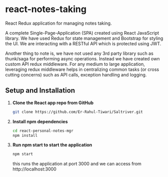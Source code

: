 # react-notes-taking

React Redux application for managing notes taking.

A complete Single-Page-Application (SPA) created using React JavaScript library. We have used Redux for state management and Bootstrap for styling the UI. We are interacting with a RESTful API which is protected using JWT.

Another thing to note is, we have not used any 3rd party library such as thunk/saga for performing async operations. Instead we have created own custom API redux middleware. For any medium to large application, leveraging redux middleware helps in centralizing common tasks (or cross cutting concerns) such as API calls, exception handling and logging.


## Setup and Installation

1. **Clone the React app repo from GitHub**
   ```sh
   git clone https://github.com/Er-Rahul-Tiwari/Saltriver.git
   ```
2. **Install npm dependencies**
   ```sh
   cd react-personal-notes-mgr
   npm install
   ```
3. **Run npm start to start the application**
   ```sh
   npm start
   ```
   this runs the application at port 3000 and we can access from http://localhost:3000
